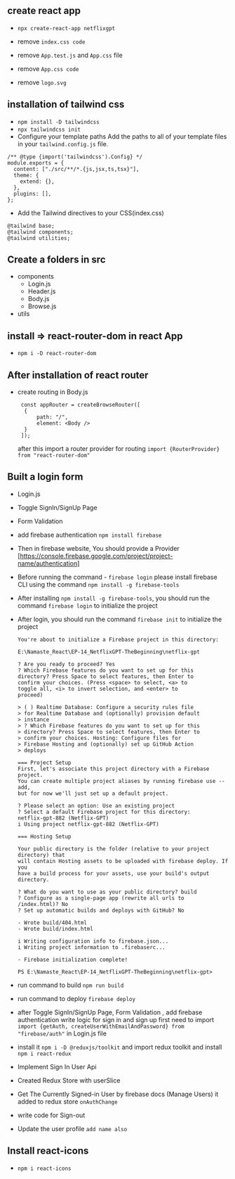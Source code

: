 ## create react app

- `npx create-react-app netflixgpt`

- remove `index.css code`
- remove `App.test.js` and `App.css` file
- remove `App.css code`
- remove `logo.svg`

## installation of tailwind css

- `npm install -D tailwindcss`
- `npx tailwindcss init`
- Configure your template paths Add the paths to all of your template files in your `tailwind.config.js` file.

```
/** @type {import('tailwindcss').Config} */
module.exports = {
  content: ["./src/**/*.{js,jsx,ts,tsx}"],
  theme: {
    extend: {},
  },
  plugins: [],
};

```

- Add the Tailwind directives to your CSS(index.css)

```
@tailwind base;
@tailwind components;
@tailwind utilities;
```

## Create a folders in src

- components
  - Login.js
  - Header.js
  - Body.js
  - Browse.js
- utils

## install => react-router-dom in react App

- `npm i -D react-router-dom`

## After installation of react router

- create routing in Body.js
  ```
   const appRouter = createBrowseRouter([
    {
        path: "/",
        element: <Body />
    }
   ]);
  ```
  after this import a router provider for routing `import {RouterProvider} from "react-router-dom"`

## Built a login form

- Login.js
- Toggle SignIn/SignUp Page
- Form Validation
- add firebase authentication `npm install firebase`
- Then in firebase website, You should provide a Provider [https://console.firebase.google.com/project/project-name/authentication]
- Before running the command - `firebase login` please install firebase CLI using the command `npm install -g firebase-tools`
- After installing `npm install -g firebase-tools`, you should run the command `firebase login` to initialize the project
- After login, you should run the command `firebase init` to initialize the project

  ```
  You're about to initialize a Firebase project in this directory:

  E:\Namaste_React\EP-14_NetflixGPT-TheBeginning\netflix-gpt

  ? Are you ready to proceed? Yes
  ? Which Firebase features do you want to set up for this
  directory? Press Space to select features, then Enter to
  confirm your choices. (Press <space> to select, <a> to
  toggle all, <i> to invert selection, and <enter> to
  proceed)

  > ( ) Realtime Database: Configure a security rules file
  > for Realtime Database and (optionally) provision default
  > instance
  > ? Which Firebase features do you want to set up for this
  > directory? Press Space to select features, then Enter to
  > confirm your choices. Hosting: Configure files for
  > Firebase Hosting and (optionally) set up GitHub Action
  > deploys

  === Project Setup
  First, let's associate this project directory with a Firebase project.
  You can create multiple project aliases by running firebase use --add,
  but for now we'll just set up a default project.

  ? Please select an option: Use an existing project
  ? Select a default Firebase project for this directory:
  netflix-gpt-882 (Netflix-GPT)
  i Using project netflix-gpt-882 (Netflix-GPT)

  === Hosting Setup

  Your public directory is the folder (relative to your project directory) that
  will contain Hosting assets to be uploaded with firebase deploy. If you
  have a build process for your assets, use your build's output directory.

  ? What do you want to use as your public directory? build
  ? Configure as a single-page app (rewrite all urls to
  /index.html)? No
  ? Set up automatic builds and deploys with GitHub? No

  - Wrote build/404.html
  - Wrote build/index.html

  i Writing configuration info to firebase.json...
  i Writing project information to .firebaserc...

  - Firebase initialization complete!

  PS E:\Namaste_React\EP-14_NetflixGPT-TheBeginning\netflix-gpt>

  ```

- run command to build `npm run build`
- run command to deploy `firebase deploy`

- after Toggle SignIn/SignUp Page, Form Validation , add firebase authentication write logic for sign in and sign up first need to import `import {getAuth, createUserWithEmailAndPassword} from "firebase/auth"` in Login.js file

- install it `npm i -D @reduxjs/toolkit` and import redux toolkit and install `npm i react-redux`
- Implement Sign In User Api
- Created Redux Store with userSlice
- Get The Currently Signed-in User by firebase docs (Manage Users) it added to redux store `onAuthChange`
- write code for Sign-out
- Update the user profile `add name also`

## Install react-icons

- `npm i react-icons`
